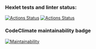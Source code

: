 ### Hexlet tests and linter status:
[![Actions Status](https://github.com/vobla13/python-project-lvl1/workflows/hexlet-check/badge.svg)](https://github.com/vobla13/python-project-lvl1/actions)
[![Actions Status](https://github.com/vobla13/python-project-lvl1/workflows/package-test/badge.svg)](https://github.com/vobla13/python-project-lvl1/actions)

### CodeClimate maintainability badge
[![Maintainability](https://api.codeclimate.com/v1/badges/a99a88d28ad37a79dbf6/maintainability)](https://codeclimate.com/github/codeclimate/codeclimate/maintainability)